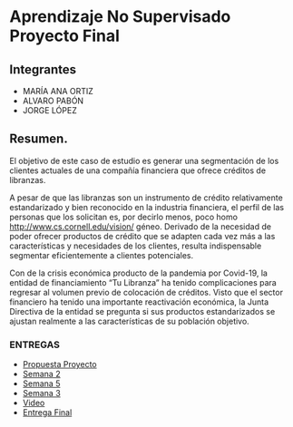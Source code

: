 # Aprendizaje No Supervisado Proyecto Final
## Integrantes

- MARÍA ANA ORTIZ
- ALVARO PABÓN
- JORGE LÓPEZ

## Resumen. 


El objetivo de este caso de estudio es generar una segmentación de los clientes actuales de una compañía financiera que ofrece créditos de libranzas.  

 

A pesar de que las libranzas son un instrumento de crédito relativamente estandarizado y bien reconocido en la industria financiera, el perfil de las personas que los solicitan es, por decirlo menos, poco homo http://www.cs.cornell.edu/vision/ géneo. Derivado de la necesidad de poder ofrecer productos de crédito que se adapten cada vez más a las características y necesidades de los clientes, resulta indispensable segmentar eficientemente a clientes potenciales. 

Con de la crisis económica producto de la pandemia por Covid-19, la entidad de financiamiento “Tu Libranza” ha tenido complicaciones para regresar al volumen previo de colocación de créditos. Visto que el sector financiero ha tenido una importante reactivación económica, la Junta Directiva de la entidad se pregunta si sus productos estandarizados se ajustan realmente a las características de su población objetivo. 

 ### ENTREGAS

- [Propuesta Proyecto]( https://github.com/maortiz1/AprendizajeNOSuper_Proyecto/blob/main/Entregas/Proyecto%20-%20Entrega%201-%20Propuesta.pdf)
- [Semana 2](https://github.com/maortiz1/AprendizajeNOSuper_Proyecto/blob/main/Entregas/Semana_2.pdf)
- [Semana 5](https://github.com/maortiz1/AprendizajeNOSuper_Proyecto/blob/main/Entregas/Semana_3.pdf)
- [Semana 3](https://github.com/maortiz1/AprendizajeNOSuper_Proyecto/blob/main/Entregas/Semana_5.pdf)
- [Video]( https://www.canva.com/design/DAFNJT9s4ys/-4-QanQ_GufXxIBuX8qiVA/watch?utm_content=DAFNJT9s4ys&utm_campaign=designshare&utm_medium=link&utm_source=publishsharelink)
- [Entrega Final]( )
